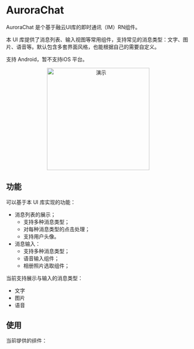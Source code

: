 # AuroraChat

AuroraChat 是个基于融云UI库的即时通讯（IM）RN组件。

本 UI 库提供了消息列表、输入视图等常用组件，支持常见的消息类型：文字、图片、语音等。默认包含多套界面风格，也能根据自己的需要自定义。

支持 Android，暂不支持iOS 平台。

<div align=center>
<img src="https://gitee.com/lifedjh/AuroraChat/raw/master/screenshot/%E5%BA%94%E7%94%A8%E5%AE%9D%E5%8A%A8%E6%80%81%E6%88%AA%E5%B1%8F2017101102.gif" width="280"  alt="演示"/>
</div>

## 功能

可以基于本 UI 库实现的功能：
- 消息列表的展示；
  - 支持多种消息类型；
  - 对每种消息类型的点击处理；
  - 支持用户头像。
- 消息输入：
  - 支持多种消息类型；
  - 语音输入组件；
  - 相册照片选取组件；

当前支持展示与输入的消息类型：
- 文字
- 图片
- 语音

## 使用
当前提供的组件：

### Android
- [ChatView](./docs/Android/message_list_usage_zh.md) (聊天组件)
    - [EditExtension](./Android/chatinput/README.md) (输入组件)
    - [AutoRefreshListView](./Android/chatinput/README.md) (消息列表组件)

## Contribute

欢迎提交 PR 与提出 Issues。
